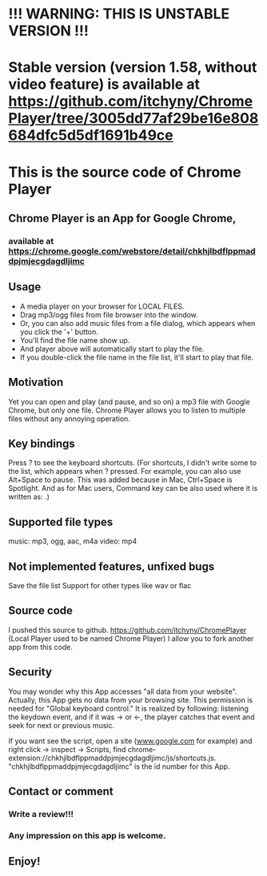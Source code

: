 # !!! WARNING: THIS IS UNSTABLE VERSION !!!
# Stable version (version 1.58, without video feature) is available at https://github.com/itchyny/ChromePlayer/tree/3005dd77af29be16e808684dfc5d5df1691b49ce


# This is the source code of Chrome Player
## Chrome Player is an App for Google Chrome,
### available at https://chrome.google.com/webstore/detail/chkhjlbdflppmaddpjmjecgdagdljimc



## Usage
- A media player on your browser for LOCAL FILES.
- Drag mp3/ogg files from file browser into the window.
- Or, you can also add music files from a file dialog, which appears when you click the '+' button.
- You'll find the file name show up.
- And player above will automatically start to play the file.
- If you double-click the file name in the file list, it'll start to play that file.

## Motivation
Yet you can open and play (and pause, and so on) a mp3 file with Google Chrome, but only one file.
Chrome Player allows you to listen to multiple files without any annoying operation.

## Key bindings
Press ? to see the keyboard shortcuts.
(For shortcuts, I didn't write some to the list,
which appears when ? pressed.
For example, you can also use Alt+Space to pause.
This was added because in Mac, Ctrl+Space is Spotlight.
And as for Mac users, Command key can be also used
where it is written as: <Ctrl>.)

## Supported file types
music: mp3, ogg, aac, m4a
video: mp4

## Not implemented features, unfixed bugs
Save the file list
Support for other types like wav or flac

## Source code
I pushed this source to github.
https://github.com/itchyny/ChromePlayer (Local Player used to be named Chrome Player)
I allow you to fork another app from this code.

## Security
You may wonder why this App accesses "all data from your website". Actually, this App gets no data from your browsing site. This permission is needed for "Global keyboard control." It is realized by following: listening the keydown event, and if it was → or ←, the player catches that event and seek for next or previous music.

If you want see the script, open a site (www.google.com for example) and right click → inspect → Scripts, find chrome-extension://chkhjlbdflppmaddpjmjecgdagdljimc/js/shortcuts.js. "chkhjlbdflppmaddpjmjecgdagdljimc" is the id number for this App.

## Contact or comment
### Write a review!!!
### Any impression on this app is welcome.

## Enjoy!
